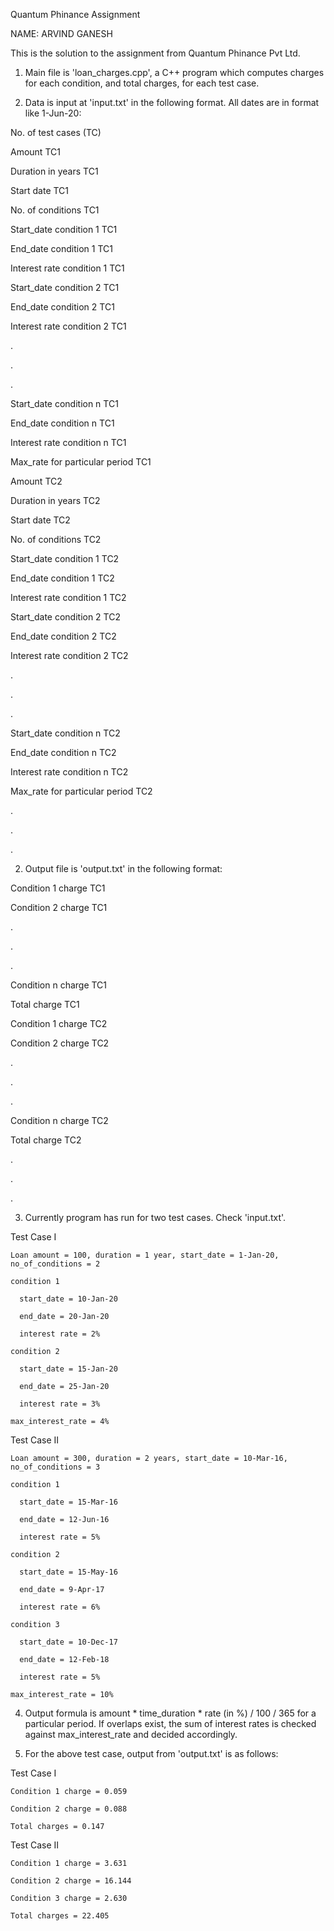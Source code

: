 Quantum Phinance Assignment

NAME: ARVIND GANESH

This is the solution to the assignment from Quantum Phinance Pvt Ltd.

1. Main file is 'loan_charges.cpp', a C++ program which computes charges for each condition, and total charges, for each test case.

2. Data is input at 'input.txt' in the following format. All dates are in format like 1-Jun-20:

  No. of test cases (TC)
  
  Amount TC1
  
  Duration in years TC1
  
  Start date TC1
  
  No. of conditions TC1
  
  Start_date condition 1 TC1
  
  End_date condition 1 TC1
  
  Interest rate condition 1 TC1
  
  Start_date condition 2 TC1
  
  End_date condition 2 TC1
  
  Interest rate condition 2 TC1
  
  .
  
  .
  
  .
  
  Start_date condition n TC1
  
  End_date condition n TC1
  
  Interest rate condition n TC1
  
  Max_rate for particular period TC1
  
  Amount TC2
  
  Duration in years TC2
  
  Start date TC2
  
  No. of conditions TC2
  
  Start_date condition 1 TC2
  
  End_date condition 1 TC2
  
  Interest rate condition 1 TC2
  
  Start_date condition 2 TC2
  
  End_date condition 2 TC2
  
  Interest rate condition 2 TC2
  
  .
  
  .
  
  .
  
  Start_date condition n TC2
  
  End_date condition n TC2
  
  Interest rate condition n TC2
  
  Max_rate for particular period TC2
  
  .
  
  .
  
  .


2. Output file is 'output.txt' in the following format:

  Condition 1 charge TC1
  
  Condition 2 charge TC1
  
  .
  
  .
  
  .
  
  Condition n charge TC1
  
  Total charge TC1
  
  Condition 1 charge TC2
  
  Condition 2 charge TC2
  
  .
  
  .
  
  .
  
  Condition n charge TC2
  
  Total charge TC2
  
  .
  
  .
  
  .
  
  
3. Currently program has run for two test cases. Check 'input.txt'.
  
  Test Case I
    
    Loan amount = 100, duration = 1 year, start_date = 1-Jan-20, no_of_conditions = 2
    
    condition 1
      
      start_date = 10-Jan-20
      
      end_date = 20-Jan-20
      
      interest rate = 2%
    
    condition 2
      
      start_date = 15-Jan-20
      
      end_date = 25-Jan-20
      
      interest rate = 3%
    
    max_interest_rate = 4%
  
  Test Case II
    
    Loan amount = 300, duration = 2 years, start_date = 10-Mar-16, no_of_conditions = 3
    
    condition 1
      
      start_date = 15-Mar-16
      
      end_date = 12-Jun-16
      
      interest rate = 5%
    
    condition 2
      
      start_date = 15-May-16
      
      end_date = 9-Apr-17
      
      interest rate = 6%
    
    condition 3
      
      start_date = 10-Dec-17
      
      end_date = 12-Feb-18
      
      interest rate = 5%
    
    max_interest_rate = 10%
    
4. Output formula is amount * time_duration * rate (in %) / 100 / 365 for a particular period. If overlaps exist, the sum of interest rates
is checked against max_interest_rate and decided accordingly.


5. For the above test case, output from 'output.txt' is as follows:
  
  Test Case I
    
    Condition 1 charge = 0.059
    
    Condition 2 charge = 0.088
    
    Total charges = 0.147
  
  Test Case II
    
    Condition 1 charge = 3.631
    
    Condition 2 charge = 16.144
    
    Condition 3 charge = 2.630
    
    Total charges = 22.405

